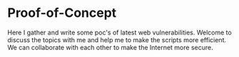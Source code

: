 # Proof-of-Concept
Here I gather and write some poc's of latest web vulnerabilities. Welcome to discuss the topics with me and help me to make the scripts more efficient. We can collaborate with each other to make the Internet more secure. 
